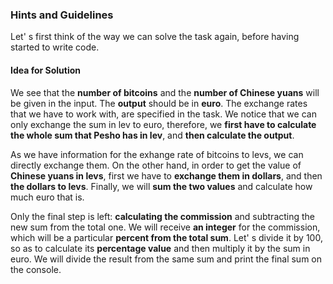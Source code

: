 ### Hints and Guidelines

Let' s first think of the way we can solve the task again, before having started to write code.

#### Idea for Solution

We see that the **number of bitcoins** and the **number of Chinese yuans** will be given in the input. The **output** should be in **euro**. The exchange rates that we have to work with, are specified in the task. We notice that we can only exchange the sum in lev to euro, therefore, we **first have to calculate the whole sum that Pesho has in lev**, and **then calculate the output**.

As we have information for the exhange rate of bitcoins to levs, we can directly exchange them. On the other hand, in order to get the value of **Chinese yuans in levs**, first we have to **exchange them in dollars**, and then **the dollars to levs**. Finally, we will **sum the two values** and calculate how much euro that is. 

Only the final step is left: **calculating the commission** and subtracting the new sum from the total one. We will receive **an integer** for the commission, which will be a particular **percent from the total sum**. Let' s divide it by 100, so as to calculate its **percentage value** and then multiply it by the sum in euro. We will divide the result from the same sum and print the final sum on the console. 